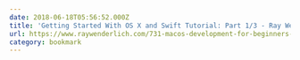 ```yaml
---
date: 2018-06-18T05:56:52.000Z
title: 'Getting Started With OS X and Swift Tutorial: Part 1/3 - Ray Wenderlich'
url: https://www.raywenderlich.com/731-macos-development-for-beginners-part-1
category: bookmark
---
```


